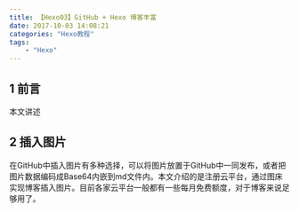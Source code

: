 ```yaml
---
title: 【Hexo03】GitHub + Hexo 博客丰富
date: 2017-10-03 14:08:21
categories: "Hexo教程"
tags: 
    - "Hexo"
---
```


## 1 前言
本文讲述


## 2 插入图片
在GitHub中插入图片有多种选择，可以将图片放置于GitHub中一同发布，或者把图片数据编码成Base64内嵌到md文件内。本文介绍的是注册云平台，通过图床实现博客插入图片。目前各家云平台一般都有一些每月免费额度，对于博客来说足够用了。

